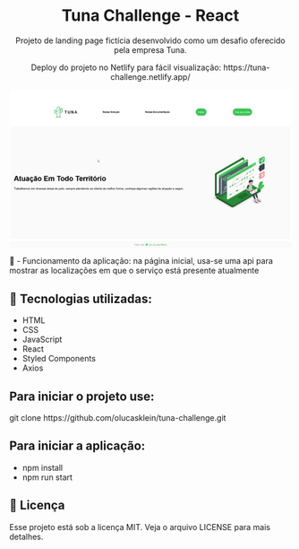 <h1 align="center"> Tuna Challenge - React</h1>

<p align="center">Projeto de landing page fictícia desenvolvido como um desafio oferecido pela empresa Tuna.</p>
<p align="center">Deploy do projeto no Netlify para fácil visualização: https://tuna-challenge.netlify.app/</p>

<img align="center" src="./tuna-challenge.gif">

📖 - Funcionamento da aplicação: na página inicial, usa-se uma api para mostrar as localizações em que o serviço está presente atualmente

<h2>🚀 Tecnologias utilizadas: </h2>

- HTML
- CSS
- JavaScript
- React
- Styled Components
- Axios

<h2>Para iniciar o projeto use: </h2>
git clone https://github.com/olucasklein/tuna-challenge.git

<h2>Para iniciar a aplicação:</h2>

- npm install
- npm run start

<h2>📝 Licença</h2>
Esse projeto está sob a licença MIT. Veja o arquivo LICENSE para mais detalhes.

